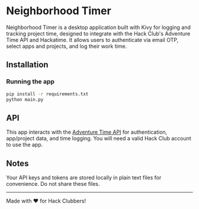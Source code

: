 # Neighborhood Timer

Neighborhood Timer is a desktop application built with Kivy for logging and tracking project time, designed to integrate with the Hack Club's Adventure Time API and Hackatime. It allows users to authenticate via email OTP, select apps and projects, and log their work time.


## Installation

### Running the app

```bash
pip install -r requirements.txt
python main.py
```


## API

This app interacts with the [Adventure Time API](https://adventure-time.hackclub.dev/api) for authentication, app/project data, and time logging. You will need a valid Hack Club account to use the app.

## Notes
Your API keys and tokens are stored locally in plain text files for convenience. Do not share these files.    

---

Made with ❤️ for Hack Clubbers!
